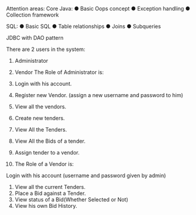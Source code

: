Attention areas:
Core Java: 
    ● Basic Oops concept
    ● Exception handling 
    ● Collection framework

SQL: 
    ● Basic SQL
    ● Table relationships
    ● Joins ● Subqueries

JDBC with DAO pattern

There are 2 users in the system:

  1. Administrator
  2. Vendor
The Role of Administrator is:

  1. Login with his account.
  2. Register new Vendor. (assign a new username and password to him)
  3. View all the vendors.
  4. Create new tenders.
  5. View All the Tenders.
  6. View All the Bids of a tender.
  7. Assign tender to a vendor.
  8. The Role of a Vendor is:

Login with his account (username and password given by admin)
  1. View all the current Tenders.
  2. Place a Bid against a Tender.
  3. View status of a Bid(Whether Selected or Not)
  4. View his own Bid History.
